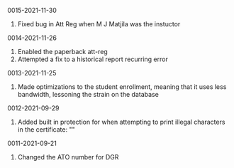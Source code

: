 0015-2021-11-30
1. Fixed bug in Att Reg when M J Matjila was the instuctor

0014-2021-11-26
1. Enabled the paperback att-reg
2. Attempted a fix to a historical report recurring error

0013-2021-11-25
1. Made optimizations to the student enrollment, meaning that it uses less bandwidth, lessoning the strain on the database

0012-2021-09-29
1. Added built in protection for when attempting to print illegal characters in the certificate: "\"

0011-2021-09-21
1. Changed the ATO number for DGR
